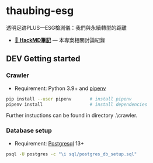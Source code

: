 # thaubing-esg

透明足跡PLUS—ESG檢測儀：我們與永續轉型的距離

- [📑 **HackMD筆記**](https://hackmd.io/@chengh/SkYHa65nO/) — 本專案相關討論紀錄

## DEV Getting started

### Crawler

- Requirement: Python 3.9+ and [pipenv](https://pipenv.pypa.io/en/latest/)

```bash
pip install --user pipenv       # install pipenv
pipenv install                  # install dependencies
```

Further instuctions can be found in directory .\crawler.

### Database setup

- Requirement: [Postgresql](https://www.postgresql.org/) 13+

```bash
psql -U postgres -c "\i sql/postgres_db_setup.sql"
```